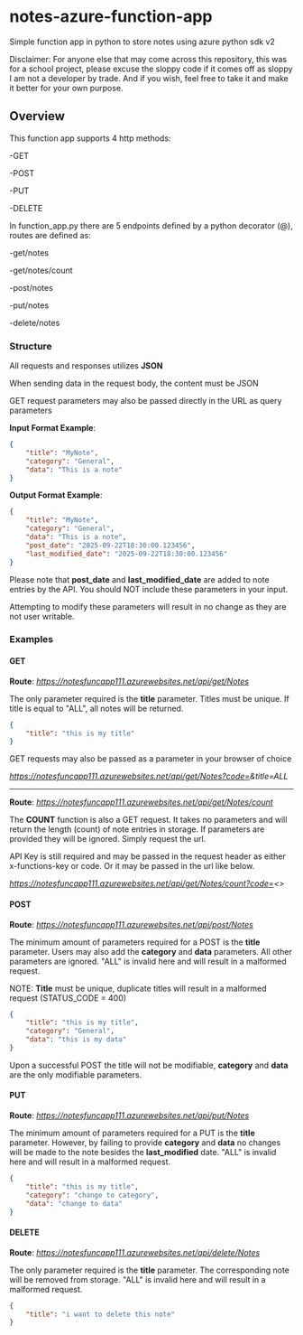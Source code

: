 # notes-azure-function-app
Simple function app in python to store notes using azure python sdk v2

Disclaimer: For anyone else that may come across this repository, this was for a school project, please excuse the sloppy code if it comes off as sloppy I am not a developer by trade. And if you wish, feel free to take it and make it better for your own purpose.

## Overview

This function app supports 4 http methods:

-GET

-POST

-PUT

-DELETE

In function_app.py there are 5 endpoints defined by a python decorator (@), routes are defined as:

-get/notes

-get/notes/count

-post/notes

-put/notes

-delete/notes

### Structure

All requests and responses utilizes **JSON**

When sending data in the request body, the content must be JSON

GET request parameters may also be passed directly in the URL as query parameters

**Input Format Example**:

```json
{
    "title": "MyNote",
    "category": "General",
    "data": "This is a note"
}
```

**Output Format Example**:

```json
{
    "title": "MyNote",
    "category": "General",
    "data": "This is a note",
    "post_date": "2025-09-22T18:30:00.123456",
    "last_modified_date": "2025-09-22T18:30:00.123456"
}
```

Please note that **post_date** and **last_modified_date** are added to note entries by the API. You should NOT include these parameters in your input.

Attempting to modify these parameters will result in no change as they are not user writable.

### Examples

#### GET

**Route**: *https://notesfuncapp111.azurewebsites.net/api/get/Notes*

The only parameter required is the **title** parameter. Titles must be unique. If title is equal to "ALL", all notes will be returned.

```json
{
    "title": "this is my title"
}
```

GET requests may also be passed as a parameter in your browser of choice

*https://notesfuncapp111.azurewebsites.net/api/get/Notes?code=<apikey>&title=ALL*

--------------

**Route**: *https://notesfuncapp111.azurewebsites.net/api/get/Notes/count*

The **COUNT** function is also a GET request. It takes no parameters and will return the length (count) of note entries in storage. If parameters are provided they will be ignored. Simply request the url.

API Key is still required and may be passed in the request header as either x-functions-key or code. Or it may be passed in the url like below.

*https://notesfuncapp111.azurewebsites.net/api/get/Notes/count?code=<<apikey>>*

#### POST

**Route**: *https://notesfuncapp111.azurewebsites.net/api/post/Notes*

The minimum amount of parameters required for a POST is the **title** parameter. Users may also add the **category** and **data** parameters. All other parameters are ignored. "ALL" is invalid here and will result in a malformed request.

NOTE: **Title** must be unique, duplicate titles will result in a malformed request (STATUS_CODE = 400)

```json
{
    "title": "this is my title",
    "category": "General",
    "data": "this is my data"
}
```

Upon a successful POST the title will not be modifiable, **category** and **data** are the only modifiable parameters.

#### PUT

**Route**: *https://notesfuncapp111.azurewebsites.net/api/put/Notes*

The minimum amount of parameters required for a PUT is the **title** parameter. However, by failing to provide **category** and **data** no changes will be made to the note besides the **last_modified** date. "ALL" is invalid here and will result in a malformed request.

```json
{
    "title": "this is my title",
    "category": "change to category",
    "data": "change to data"
}
```

#### DELETE

**Route**: *https://notesfuncapp111.azurewebsites.net/api/delete/Notes*

The only parameter required is the **title** parameter. The corresponding note will be removed from storage. "ALL" is invalid here and will result in a malformed request.

```json
{
    "title": "i want to delete this note"
}
```